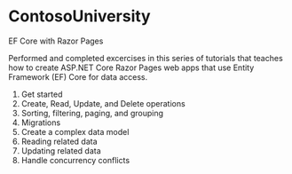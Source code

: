 # ContosoUniversity
EF Core with Razor Pages

Performed and completed excercises in this series of tutorials that teaches how to create ASP.NET Core Razor Pages web apps that use Entity Framework (EF) Core for data access.

1. Get started
2. Create, Read, Update, and Delete operations
3. Sorting, filtering, paging, and grouping
4. Migrations
5. Create a complex data model
6. Reading related data
7. Updating related data
8. Handle concurrency conflicts
